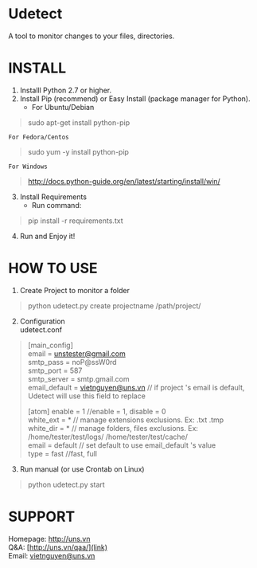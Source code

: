 Udetect
=======
A tool to monitor changes to your files, directories.

INSTALL
=======  
1. Installl Python 2.7 or higher.
2. Install Pip (recommend) or Easy Install (package manager for Python).  
	+ For Ubuntu/Debian
> sudo apt-get install python-pip

	For Fedora/Centos
> sudo yum -y install python-pip

	For Windows
> http://docs.python-guide.org/en/latest/starting/install/win/

3. Install Requirements
	+ Run command: 
>pip install -r requirements.txt

4. Run and Enjoy it!  

HOW TO USE
==========
1. Create Project to monitor a folder
>python udetect.py create projectname /path/project/  

2. Configuration  
udetect.conf  
>	[main_config]  
>	email = unstester@gmail.com  
>	smtp_pass = noP@ssW0rd  
>	smtp_port = 587  
>	smtp_server = smtp.gmail.com  
>	email_default = vietnguyen@uns.vn // if project 's email is default, Udetect will use this field to replace  
>
>	[atom]
>	enable = 1 //enable = 1, disable = 0  
>	white_ext = * // manage extensions exclusions. Ex: .txt .tmp  
>	white_dir = * // manage folders, files exclusions. Ex: /home/tester/test/logs/ /home/tester/test/cache/  
>	email = default // set default to use email_default 's value  
>	type = fast //fast, full

3. Run manual (or use Crontab on Linux)
>python udetect.py start  


SUPPORT
=======

Homepage: [http://uns.vn  ](link)  
Q&A: [http://uns.vn/qaa/](link)  
Email: vietnguyen@uns.vn
